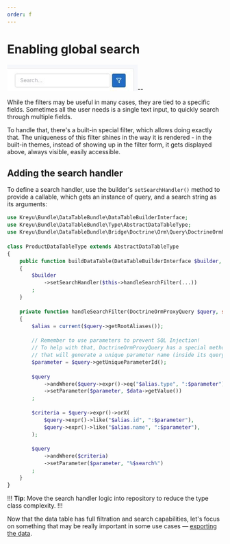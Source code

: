 ```yaml
---
order: f
---
```


# Enabling global search

![Search filter input with the Tabler theme](./../static/global_search.png)--

While the filters may be useful in many cases, they are tied to a specific fields.
Sometimes all the user needs is a single text input, to quickly search through multiple fields.

To handle that, there's a built-in special filter, which allows doing exactly that.
The uniqueness of this filter shines in the way it is rendered - in the built-in themes, instead of showing up in the filter form, it gets displayed above, always visible, easily accessible.

## Adding the search handler

To define a search handler, use the builder's `setSearchHandler()` method to provide a callable,
which gets an instance of query, and a search string as its arguments:

```php # src/DataTable/Type/ProductDataTableType.php
use Kreyu\Bundle\DataTableBundle\DataTableBuilderInterface;
use Kreyu\Bundle\DataTableBundle\Type\AbstractDataTableType;
use Kreyu\Bundle\DataTableBundle\Bridge\Doctrine\Orm\Query\DoctrineOrmProxyQuery;

class ProductDataTableType extends AbstractDataTableType
{
    public function buildDataTable(DataTableBuilderInterface $builder, array $options): void
    {
        $builder
            ->setSearchHandler($this->handleSearchFilter(...))
        ;
    }
    
    private function handleSearchFilter(DoctrineOrmProxyQuery $query, string $search): void
    {
        $alias = current($query->getRootAliases());

        // Remember to use parameters to prevent SQL Injection!
        // To help with that, DoctrineOrmProxyQuery has a special method "getUniqueParameterId",
        // that will generate a unique parameter name (inside its query context), handy!
        $parameter = $query->getUniqueParameterId(); 
        
        $query
            ->andWhere($query->expr()->eq("$alias.type", ":$parameter"))
            ->setParameter($parameter, $data->getValue())
        ;
        
        $criteria = $query->expr()->orX(
            $query->expr()->like("$alias.id", ":$parameter"),
            $query->expr()->like("$alias.name", ":$parameter"),
        );
        
        $query
            ->andWhere($criteria)
            ->setParameter($parameter, "%$search%")
        ;
    }
}
```

!!!
**Tip**: Move the search handler logic into repository to reduce the type class complexity.
!!!

Now that the data table has full filtration and search capabilities, let's focus on something that may be really important in some use cases — [exporting the data](exporting-the-data.md).
